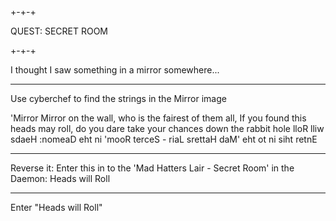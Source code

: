 ## 

+-+-+

QUEST: SECRET ROOM

+-+-+

I thought I saw something in a mirror somewhere...

---

Use cyberchef to find the strings in the Mirror image

'Mirror Mirror on the wall, who is the fairest of them all, 
If you found this heads may roll, 
do you dare take your chances down the rabbit hole
lloR lliw sdaeH :nomeaD eht ni 'mooR terceS - riaL srettaH daM' eht ot ni siht retnE

---

Reverse it:
Enter this in to the 'Mad Hatters Lair - Secret Room' in the Daemon: Heads will Roll

---

Enter "Heads will Roll"